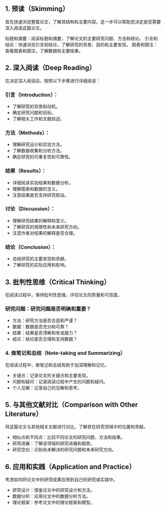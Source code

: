 ## 1. 预读（Skimming）

首先快速浏览整篇论文，了解其结构和主要内容。这一步可以帮助您决定是否需要深入阅读这篇论文。

标题和摘要：阅读标题和摘要，了解论文的主要研究问题、方法和结论。
引言和结论：快速浏览引言和结论，了解研究的背景、目的和主要发现。
图表和图注：查看图表和图注，了解数据和主要结果。

## 2. 深入阅读（Deep Reading）

在决定深入阅读后，按照以下步骤进行详细阅读：

### 引言（Introduction）：

- 了解研究的背景和动机。
- 确定研究问题和目标。
- 了解相关工作和文献综述。

### 方法（Methods）：

- 理解研究设计和实验方法。
- 了解数据收集和分析方法。
- 确定研究的可重复性和可靠性。

### 结果（Results）：

- 详细阅读实验结果和数据分析。
- 理解图表和数据的含义。
- 注意结果是否支持研究假设。

### 讨论（Discussion）：

- 理解研究结果的解释和意义。
- 了解研究的局限性和未来研究方向。
- 注意作者对结果的解释是否合理。

### 结论（Conclusion）：

- 总结研究的主要发现和贡献。
- 了解研究的实际应用和影响。

## 3. 批判性思维（Critical Thinking）

在阅读过程中，保持批判性思维，评估论文的质量和可信度。

### 研究问题：研究问题是否明确和重要？

- 方法：研究方法是否合适和严谨？
- 数据：数据是否充分和可靠？
- 结果：结果是否清晰和有说服力？
- 结论：结论是否合理和支持数据？

### 4. 做笔记和总结（Note-taking and Summarizing）

在阅读过程中，做笔记和总结有助于加深理解和记忆。

- 关键点：记录论文的关键点和主要发现。
- 问题和疑问：记录阅读过程中产生的问题和疑问。
- 个人见解：记录自己的见解和思考。

## 5. 与其他文献对比（Comparison with Other Literature）

将这篇论文与其他相关文献进行对比，了解其在研究领域中的位置和贡献。

- 相似点和不同点：比较不同论文的研究问题、方法和结果。
- 研究进展：了解该领域的研究进展和趋势。
- 研究空白：识别尚未解决的研究问题和未来研究方向。

## 6. 应用和实践（Application and Practice）

考虑如何将论文中的研究成果应用到自己的研究或实践中。

- 研究设计：借鉴论文中的研究设计和方法。
- 数据分析：应用论文中的数据分析方法。
- 理论框架：参考论文中的理论框架和模型。
